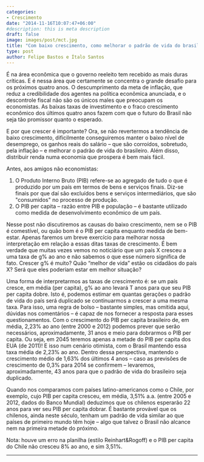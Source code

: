 ```yaml
---
categories:
- Crescimento
date: "2014-11-16T10:07:47+06:00"
#description: this is meta description
draft: false
image: images/post/mct.jpg
title: "Com baixo crescimento, como melhorar o padrão de vida do brasileiro?"
type: post
author: Felipe Bastos e Ítalo Santos
---
```


É na área econômica que o governo reeleito tem recebido as mais duras críticas. E é nessa área que certamente se concentra o grande desafio para os próximos quatro anos. O descumprimento da meta de inflação, que reduz a credibilidade dos agentes na política econômica anunciada, e o descontrole fiscal não são os únicos males que preocupam os economistas. As baixas taxas de investimento e o fraco crescimento econômico dos últimos quatro anos fazem com que o futuro do Brasil não seja tão promissor quanto o esperado.

E por que crescer é importante? Ora, se não revertermos a tendência de baixo crescimento, dificilmente conseguiremos manter o baixo nível de desemprego, os ganhos reais do salário – que são corroídos, sobretudo, pela inflação – e melhorar o padrão de vida do brasileiro. Além disso, distribuir renda numa economia que prospera é bem mais fácil.

Antes, aos amigos não economistas:

1. O Produto Interno Bruto (PIB) refere-se ao agregado de tudo o que é produzido por um país em termos de bens e serviços finais. Diz-se finais por que daí são excluídos bens e serviços intermediários, que são "consumidos" no processo de produção.
2. O PIB per capita – razão entre PIB e população – é bastante utilizado como medida de desenvolvimento econômico de um país.

Nesse post não discutiremos as causas do baixo crescimento, nem se o PIB é comestível, ou quão bom é o PIB per capita enquanto medida de bem-estar. Apenas faremos um breve exercício para melhorar nossa interpretação em relação a essas ditas taxas de crescimento. É bem verdade que muitas vezes vemos no noticiário que um país X cresceu a uma taxa de g% ao ano e não sabemos o que esse número significa de fato. Crescer g% é muito? Quão “melhor de vida” estão os cidadãos do país X? Será que eles poderiam estar em melhor situação?

Uma forma de interpretarmos as taxas de crescimento é: se um país cresce, em média (per capita), g% ao ano levará T anos para que seu PIB per capita dobre. Isto é, podemos estimar em quantas gerações o padrão de vida do país será duplicado se continuarmos a crescer a uma mesma taxa. Para isso, uma regra de bolso – bastante simples, mas omitida aqui, dúvidas nos comentários – é capaz de nos fornecer a resposta para esses questionamentos. Com o crescimento do PIB per capita brasileiro de, em média, 2,23% ao ano (entre 2000 e 2012) podemos prever que serão necessários, aproximadamente, 31 anos e meio para dobrarmos o PIB per capita. Ou seja, em 2045 teremos apenas a metade do PIB per capita dos EUA (de 2011)! E isso num cenário otimista, com o Brasil mantendo essa taxa média de 2,23% ao ano. Dentro dessa perspectiva, mantendo o crescimento médio de 1,63% dos últimos 4 anos – caso as previsões de crescimento de 0,3% para 2014 se confirmem – levaremos, aproximadamente, 43 anos para que o padrão de vida do brasileiro seja duplicado.  

Quando nos comparamos com países latino-americanos como o Chile, por exemplo, cujo PIB per capita cresceu, em média, 3,51% a.a. (entre 2005 e 2012, dados do Banco Mundial) deduzimos que os chilenos esperarão 22 anos para ver seu PIB per capita dobrar. É bastante provável que os chilenos, ainda neste século, tenham um padrão de vida similar ao que países de primeiro mundo têm hoje – algo que talvez o Brasil não alcance nem na primeira metade do próximo.

Nota: houve um erro na planilha (estilo Reinhart&Rogoff) e o PIB per capita do Chile não cresceu 8% ao ano, e sim 3,51%.

---
